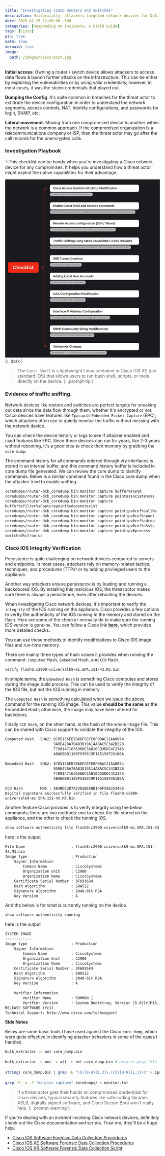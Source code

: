 ```yaml
---
title: "Investigating CISCO Routers and Switches"
description: Historically, attackers targeted network devices for DoS, but now they exploit these devices like any other endpoints
date: 2025-01-25 12:00:00 -500
categories: [Responding to Incidents- A Field Guide]
tags: [Cisco]
pin: true
math: true
mermaid: true
image:
  path: /images/cisco/post.jpg
---
```


**Initial access**: Owning a router / switch device allows attackers to access data flows & launch further attacks on the infrastructure. This can be either by exploiting the vulnerabilities or by using valid credentials; however, in most cases, it was the stolen credentials that played out.

**Dumping the Config**: It's quite common in breaches for the threat actor to exfiltrate the device configuration in order to understand the network segments, access controls, NAT, identity configurations, and passwords for login, SNMP, etc.

**Lateral movement**: Moving from one compromised device to another within the network is a common approach. If the compromised organization is a telecommunications company or ISP, then the threat actor may go after the call records for the unencrypted calls.

### Investigation Playbook

✨This checklist can be handy when you're investigating a Cisco network device for any compromises. It helps you understand how a threat actor might exploit the native capabilities for their advantage.

![dark mode only](/images/cisco/checklist.JPG){: .dark  }


>The `Guest Shell` is a lightweight Linux container in Cisco IOS XE (not standard IOS) that allows users to run bash shell, scripts, or tools directly on the device.
{: .prompt-tip }

### Evidence of traffic sniffing.

Network devices like routers and switches are perfect targets for sneaking out data since the data flow through them, whether it's encrypted or not. Cisco devices have features like `Tpacap` or `Embedded Packet Capture` (EPC), which attackers often use to quietly monitor the traffic without messing with the network device.

You can check the device history or logs to see if attacker enabled and used features like EPC. Since these devices can run for years, like 2-3 years without rebooting, it's a good idea to check their memory by grabbing the `core dump`.

The command history for all commands entered through vty interfaces is stored in an internal buffer, and this command history buffer is included in core dump file generated. We can review the core dump to identify commands. Below is a similar command found in the Cisco core dump when the attacker tried to enable sniffing.

```text
coredumps/router-dxb_coredump.bin:monitor capture buffer%s%s%d 
coredumps/router-dxb_coredump.bin:monitor capture pointassociate%s%s 
coredumps/router-dxb_coredump.bin:monitor capture buffer%sfilter%sCapturepoint%sdoesnotexist 
coredumps/router-dxb_coredump.bin:monitor capture pointipv6cef%sall%s 
coredumps/router-dxb_coredump.bin:monitor capture pointipv6cef%spunt 
coredumps/router-dxb_coredump.bin:monitor capture pointipv6cef%sdrop 
coredumps/router-dxb_coredump.bin:monitor capture pointipv6cef%s%s%s 
coredumps/router-dxb_coredump.bin:monitor capture pointipv6process-switched%sfrom-us
```

### Cisco IOS Integrity Verification

Persistence is quite challenging on network devices compared to servers and endpoints. In most cases, attackers rely on memory-related tactics, techniques, and procedures (TTPs) or by adding privileged users to the appliance.

Another way attackers ensure persistence is by loading and running a backdoored IOS. By installing this malicious IOS, the threat actor makes sure there is always a persistence, even after rebooting the devices.

When investigating Cisco network devices, it's important to verify the `integrity` of the IOS running on the appliance. Cisco provides a few options to verify the authenticity of the IOS running in the memory and stored on the flash. Here are some of the checks I normally do to make sure the running IOS version is genuine. You can follow a Cisco link [**here**](https://sec.cloudapps.cisco.com/security/center/resources/integrity_assurance.html), which provides more detailed checks.

You can use these methods to identify modifications to Cisco IOS image files and run-time memory.

There are mainly three types of hash values it provides when running the command: `Computed` Hash, `Embedded` Hash, and `CCO` Hash.

```bash
verify flash0:c2900-universalk9-mz.SPA.151-43.M3.bin
```

In simple terms, the `Embedded Hash` is something Cisco computes and stores during the image build process. This can be used to verify the integrity of the IOS file, but not the IOS running in memory. 

The `Computed Hash` is something calculated when we issue the above command for the running IOS image. This value **should be the same** as the Embedded Hash; otherwise, the image may have been altered for backdoors.

Finally `CCO Hash`, on the other hand, is the hash of the whole image file. This can be shared with Cisco support to validate the integrity of the IOS.

```text
Computed Hash   SHA2: 8785156FB7B6DFC8FE0F08AC21AA8974
                      9ARE428A7BA83D19A14ABAC5C342B228
                      T789147163636DC5AB10CD3DDC4C2345
                      ABAE6B01105F5356C9F115156F26106A
                      
Embedded Hash   SHA2: 8785156FB7B6DFC8FE0F08AC21AA8974
                      9ARE428A7BA83D19A14ABAC5C342B228
                      T789147163636DC5AB10CD3DDC4C2345
                      ABAE6B01105F5356C9F115156F26106A
                      
CCO Hash        MD5 : AB4BD5287A236586ABD146F58E353456
Digital signature successfully verified in file flash0:c2900-universalk9-mz.SPA.151-43.M3.bin
```

Another feature Cisco provides is to verify integrity using the below commands; there are two methods: one to check the file stored on the appliance, and the other to check the running IOS.

```bash
show software authenticity file flash0:c2900-universalk9-mz.SPA.151-43.M3.bin
```
here is the output 

```text
File Name                     : flash0:c2900-universalk9-mz.SPA.151-43.M3.bin
Image type                    : Production
    Signer Information
        Common Name           : CiscoSystems
        Organization Unit     : C2900
        Organization Name     : CiscoSystems
    Certificate Serial Number : 3F693684
    Hash Algorithm            : SHA512
    Signature Algorithm       : 2048-bit RSA
    Key Version               : A
```

And the below is for what is currently running on the device.

```bash
show software authenticity running
```

here is the output 

```text
SYSTEM IMAGE
------------
Image type                    : Production
    Signer Information
        Common Name           : CiscoSystems
        Organization Unit     : C2900
        Organization Name     : CiscoSystems
    Certificate Serial Number : 3F693684
    Hash Algorithm            : SHA512
    Signature Algorithm       : 2048-bit RSA
    Key Version               : A

    Verifier Information
        Verifier Name         : ROMMON 1
        Verifier Version      : System Bootstrap, Version 15.0(1r)M15, RELEASE SOFTWARE (fc1)
Technical Support: http://www.cisco.com/techsupport
```


**Side Notes**

Below are some basic tools I have used against the Cisco `core dump`, which were quite effective in identifying attacker behaviors in some of the cases I handled.

```bash
bulk_extractor -o out core_dump.bin

bulk_extractor -o out -x all -e net core_dump.bin # extarct pcap file

strings core_dump.bin | grep -E "\b([0-9]{1,3}\.){3}[0-9]{1,3}\b" > ips.txt

grep -R -a -F "monitor capture" coredumps/ > monitor.txt
```

> If a threat actor gets their hands on compromised credentials for Cisco devices, typical security features like safe coding libraries, ASLR, digitally signed software, and Cisco Secure Boot won't really help.
{: .prompt-warning }

If you're dealing with an incident involving Cisco network devices, definitely check out the Cisco documentation and scripts. Trust me, they'll be a huge help.

- [Cisco IOS Software Forensic Data Collection Procedures](https://sec.cloudapps.cisco.com/security/center/resources/forensic_guides/ios_forensic_investigation.html)
- [Cisco IOS XE Software Forensic Data Collection Procedures](https://sec.cloudapps.cisco.com/security/center/resources/forensic_guides/iosxe_forensic_guide.html)
- [Cisco IOS XR Software Forensic Data Collection Script](https://sec.cloudapps.cisco.com/security/center/resources/ios_xr_forensic_script.html)











